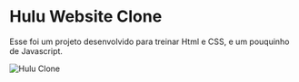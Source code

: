 # Hulu Website Clone

Esse foi um projeto desenvolvido para treinar Html e CSS, e um pouquinho de Javascript.

![Hulu Clone](/img/screen.png "Hulu Clone")
